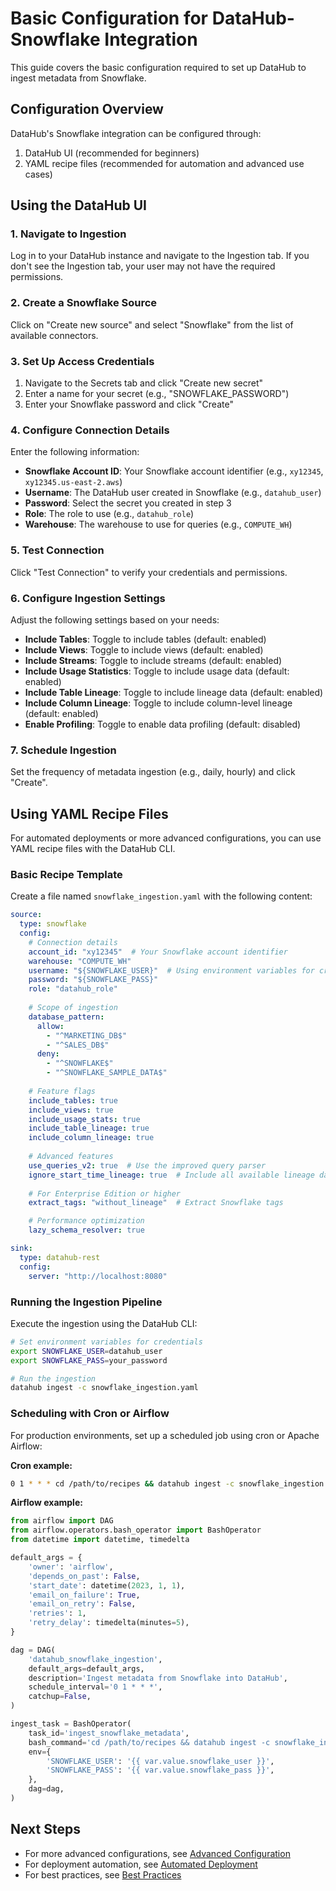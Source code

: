 # Basic Configuration for DataHub-Snowflake Integration

This guide covers the basic configuration required to set up DataHub to ingest metadata from Snowflake.

## Configuration Overview

DataHub's Snowflake integration can be configured through:

1. DataHub UI (recommended for beginners)
2. YAML recipe files (recommended for automation and advanced use cases)

## Using the DataHub UI

### 1. Navigate to Ingestion

Log in to your DataHub instance and navigate to the Ingestion tab. If you don't see the Ingestion tab, your user may not have the required permissions.

### 2. Create a Snowflake Source

Click on "Create new source" and select "Snowflake" from the list of available connectors.

### 3. Set Up Access Credentials

1. Navigate to the Secrets tab and click "Create new secret"
2. Enter a name for your secret (e.g., "SNOWFLAKE_PASSWORD")
3. Enter your Snowflake password and click "Create"

### 4. Configure Connection Details

Enter the following information:

- **Snowflake Account ID**: Your Snowflake account identifier (e.g., `xy12345`, `xy12345.us-east-2.aws`)
- **Username**: The DataHub user created in Snowflake (e.g., `datahub_user`)
- **Password**: Select the secret you created in step 3
- **Role**: The role to use (e.g., `datahub_role`)
- **Warehouse**: The warehouse to use for queries (e.g., `COMPUTE_WH`)

### 5. Test Connection

Click "Test Connection" to verify your credentials and permissions.

### 6. Configure Ingestion Settings

Adjust the following settings based on your needs:

- **Include Tables**: Toggle to include tables (default: enabled)
- **Include Views**: Toggle to include views (default: enabled)
- **Include Streams**: Toggle to include streams (default: enabled)
- **Include Usage Statistics**: Toggle to include usage data (default: enabled)
- **Include Table Lineage**: Toggle to include lineage data (default: enabled)
- **Include Column Lineage**: Toggle to include column-level lineage (default: enabled)
- **Enable Profiling**: Toggle to enable data profiling (default: disabled)

### 7. Schedule Ingestion

Set the frequency of metadata ingestion (e.g., daily, hourly) and click "Create".

## Using YAML Recipe Files

For automated deployments or more advanced configurations, you can use YAML recipe files with the DataHub CLI.

### Basic Recipe Template

Create a file named `snowflake_ingestion.yaml` with the following content:

```yaml
source:
  type: snowflake
  config:
    # Connection details
    account_id: "xy12345"  # Your Snowflake account identifier
    warehouse: "COMPUTE_WH"
    username: "${SNOWFLAKE_USER}"  # Using environment variables for credentials
    password: "${SNOWFLAKE_PASS}"
    role: "datahub_role"
    
    # Scope of ingestion
    database_pattern:
      allow:
        - "^MARKETING_DB$"
        - "^SALES_DB$"
      deny:
        - "^SNOWFLAKE$"
        - "^SNOWFLAKE_SAMPLE_DATA$"
    
    # Feature flags
    include_tables: true
    include_views: true
    include_usage_stats: true
    include_table_lineage: true
    include_column_lineage: true
    
    # Advanced features
    use_queries_v2: true  # Use the improved query parser
    ignore_start_time_lineage: true  # Include all available lineage data
    
    # For Enterprise Edition or higher
    extract_tags: "without_lineage"  # Extract Snowflake tags

    # Performance optimization
    lazy_schema_resolver: true

sink:
  type: datahub-rest
  config:
    server: "http://localhost:8080"

```

### Running the Ingestion Pipeline

Execute the ingestion using the DataHub CLI:

```bash
# Set environment variables for credentials
export SNOWFLAKE_USER=datahub_user
export SNOWFLAKE_PASS=your_password

# Run the ingestion
datahub ingest -c snowflake_ingestion.yaml
```

### Scheduling with Cron or Airflow

For production environments, set up a scheduled job using cron or Apache Airflow:

**Cron example:**
```bash
0 1 * * * cd /path/to/recipes && datahub ingest -c snowflake_ingestion.yaml
```

**Airflow example:**
```python
from airflow import DAG
from airflow.operators.bash_operator import BashOperator
from datetime import datetime, timedelta

default_args = {
    'owner': 'airflow',
    'depends_on_past': False,
    'start_date': datetime(2023, 1, 1),
    'email_on_failure': True,
    'email_on_retry': False,
    'retries': 1,
    'retry_delay': timedelta(minutes=5),
}

dag = DAG(
    'datahub_snowflake_ingestion',
    default_args=default_args,
    description='Ingest metadata from Snowflake into DataHub',
    schedule_interval='0 1 * * *',
    catchup=False,
)

ingest_task = BashOperator(
    task_id='ingest_snowflake_metadata',
    bash_command='cd /path/to/recipes && datahub ingest -c snowflake_ingestion.yaml',
    env={
        'SNOWFLAKE_USER': '{{ var.value.snowflake_user }}',
        'SNOWFLAKE_PASS': '{{ var.value.snowflake_pass }}',
    },
    dag=dag,
)
```

## Next Steps

- For more advanced configurations, see [Advanced Configuration](advanced-configuration.md)
- For deployment automation, see [Automated Deployment](automated-deployment.md)
- For best practices, see [Best Practices](best-practices.md)